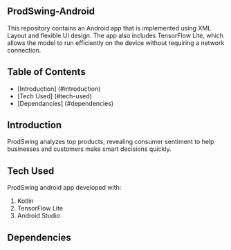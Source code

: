 ## ProdSwing-Android
This repository contains an Android app that is implemented using XML Layout and flexible UI design. The app also includes TensorFlow Lite, which allows the model to run efficiently on the device without requiring a network connection.
## Table of Contents
* [Introduction] (#introduction)
* [Tech Used] (#tech-used)
* [Dependancies] (#dependencies)
## Introduction
ProdSwing analyzes top products, revealing consumer sentiment to help businesses and customers make smart decisions quickly.
## Tech Used
ProdSwing android app developed with:
1. Kotlin
2. TensorFlow Lite
3. Android Studio
## Dependencies
